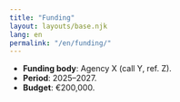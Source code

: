 ```yaml
---
title: "Funding"
layout: layouts/base.njk
lang: en
permalink: "/en/funding/"
---
```

- **Funding body**: Agency X (call Y, ref. Z).
- **Period**: 2025–2027.
- **Budget**: €200,000.
